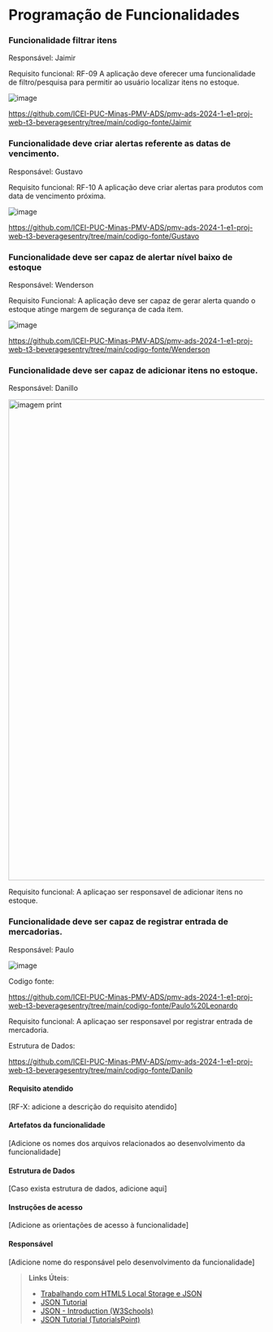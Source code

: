 # Programação de Funcionalidades

### Funcionalidade filtrar itens

Responsável: Jaimir

Requisito funcional: RF-09	A aplicação deve oferecer uma funcionalidade de filtro/pesquisa para permitir ao usuário localizar itens no estoque.	


![image](https://github.com/ICEI-PUC-Minas-PMV-ADS/pmv-ads-2024-1-e1-proj-web-t3-beveragesentry/assets/126877154/59624cd5-f469-4924-ac48-c002d0f614d3)

https://github.com/ICEI-PUC-Minas-PMV-ADS/pmv-ads-2024-1-e1-proj-web-t3-beveragesentry/tree/main/codigo-fonte/Jaimir

### Funcionalidade deve criar alertas referente as datas de vencimento.

Responsável: Gustavo

Requisito funcional:  RF-10 A aplicação deve criar alertas para produtos com data de vencimento próxima.

![image](https://github.com/ICEI-PUC-Minas-PMV-ADS/pmv-ads-2024-1-e1-proj-web-t3-beveragesentry/assets/164961456/329db9e3-41e3-4b76-ac27-66477ab4c0cd)

https://github.com/ICEI-PUC-Minas-PMV-ADS/pmv-ads-2024-1-e1-proj-web-t3-beveragesentry/tree/main/codigo-fonte/Gustavo

### Funcionalidade deve ser capaz de alertar nível baixo de estoque

Responsável: Wenderson

Requisito Funcional: A aplicação deve ser capaz de gerar alerta quando o estoque atinge margem de segurança de cada item.

![image](https://github.com/ICEI-PUC-Minas-PMV-ADS/pmv-ads-2024-1-e1-proj-web-t3-beveragesentry/assets/164577375/3d8f8fe8-7f0b-4e8c-96dd-84e8f95049e2)

https://github.com/ICEI-PUC-Minas-PMV-ADS/pmv-ads-2024-1-e1-proj-web-t3-beveragesentry/tree/main/codigo-fonte/Wenderson


###  Funcionalidade deve ser capaz de adicionar itens no estoque.

Responsável: Danillo


<img width="947" alt="imagem print" src="https://github.com/ICEI-PUC-Minas-PMV-ADS/pmv-ads-2024-1-e1-proj-web-t3-beveragesentry/assets/164421407/b429e029-316f-46eb-88ae-42b6a2c700fe">

Requisito funcional: A aplicaçao ser responsavel de adicionar itens no estoque.


###  Funcionalidade deve ser capaz de registrar entrada de mercadorias.

Responsável: Paulo

![image](https://github.com/ICEI-PUC-Minas-PMV-ADS/pmv-ads-2024-1-e1-proj-web-t3-beveragesentry/assets/164354590/8d54ff57-66b3-41e9-aa35-48fd1416ef9f)

Codigo fonte: 

https://github.com/ICEI-PUC-Minas-PMV-ADS/pmv-ads-2024-1-e1-proj-web-t3-beveragesentry/tree/main/codigo-fonte/Paulo%20Leonardo

Requisito funcional: A aplicaçao ser responsavel por registrar entrada de mercadoria.

Estrutura de Dados:

https://github.com/ICEI-PUC-Minas-PMV-ADS/pmv-ads-2024-1-e1-proj-web-t3-beveragesentry/tree/main/codigo-fonte/Danilo





#### Requisito atendido

[RF-X: adicione a descrição do requisito atendido]


#### Artefatos da funcionalidade

[Adicione os nomes dos arquivos relacionados ao desenvolvimento da funcionalidade]


#### Estrutura de Dados

[Caso exista estrutura de dados, adicione aqui]


#### Instruções de acesso

[Adicione as orientações de acesso à funcionalidade]


#### Responsável

[Adicione nome do responsável pelo desenvolvimento da funcionalidade]




> **Links Úteis**:
> - [Trabalhando com HTML5 Local Storage e JSON](https://www.devmedia.com.br/trabalhando-com-html5-local-storage-e-json/29045)
> - [JSON Tutorial](https://www.w3resource.com/JSON)
> - [JSON - Introduction (W3Schools)](https://www.w3schools.com/js/js_json_intro.asp)
> - [JSON Tutorial (TutorialsPoint)](https://www.tutorialspoint.com/json/index.htm)

